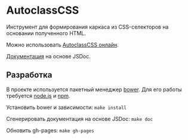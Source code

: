 # AutoclassCSS

Инструмент для формирования каркаса из CSS-селекторов на основании полученного HTML.

Можно использовать [AutoclassCSS онлайн](http://tenorok.github.io/autoclassCSS/).

[Документация](http://tenorok.github.io/autoclassCSS/jsdoc/index.html) на основе JSDoc.

## Разработка

В проекте используется пакетный менеджер [bower](https://github.com/bower/bower). Для его работы требуется [node.js](http://nodejs.org/) и [npm](https://npmjs.org/).

Установить bower и зависимости: `make install`

Сгенерировать документация на основе JSDoc: `make doc`

Обновить gh-pages: `make gh-pages`